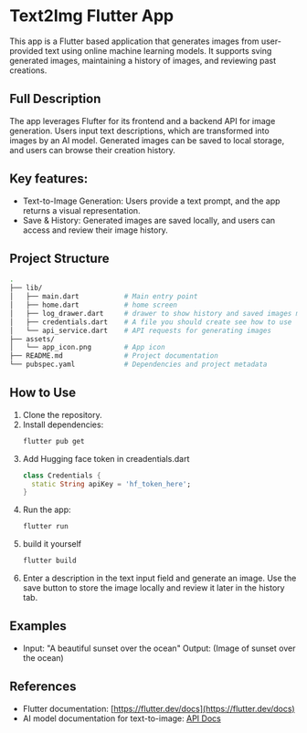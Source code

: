 # Text2Img Flutter App

This app is a Flutter based application that generates images from user-provided text using online machine learning models. It supports sving generated images, maintaining a history of images, and reviewing past creations. 

## Full Description
The app leverages Flufter for its frontend and a backend API for image generation. Users input text descriptions, which are transformed into images by an AI model. Generated images can be saved to local storage, and users can browse their creation history.

## Key features:
- Text-to-Image Generation: Users provide a text prompt, and the app returns a visual representation.
- Save & History: Generated images are saved locally, and users can access and review their image history.

## Project Structure
```bash
.
├── lib/
│   ├── main.dart           # Main entry point
│   ├── home.dart           # home screen
│   ├── log_drawer.dart     # drawer to show history and saved images management 
│   ├── credentials.dart    # A file you should create see how to use
│   └── api_service.dart    # API requests for generating images
├── assets/
│   └── app_icon.png        # App icon
├── README.md               # Project documentation
└── pubspec.yaml            # Dependencies and project metadata
```

## How to Use
1. Clone the repository.
2. Install dependencies:
    ```bash
    flutter pub get
    ```
3. Add Hugging face token in creadentials.dart 
    ```dart
    class Credentials {
      static String apiKey = 'hf_token_here';
    }
    ```    
4. Run the app:
    ```bash
    flutter run
    ```
5. build it yourself 
    ```bash
    flutter build 
    ```
6. Enter a description in the text input field and generate an image. Use the save button to store the image locally and review it later in the history tab.

## Examples
- Input: "A beautiful sunset over the ocean"
  Output: (Image of sunset over the ocean)
  
## References
- Flutter documentation: [https://flutter.dev/docs](https://flutter.dev/docs)
- AI model documentation for text-to-image: [API Docs](https://example.com/api)
